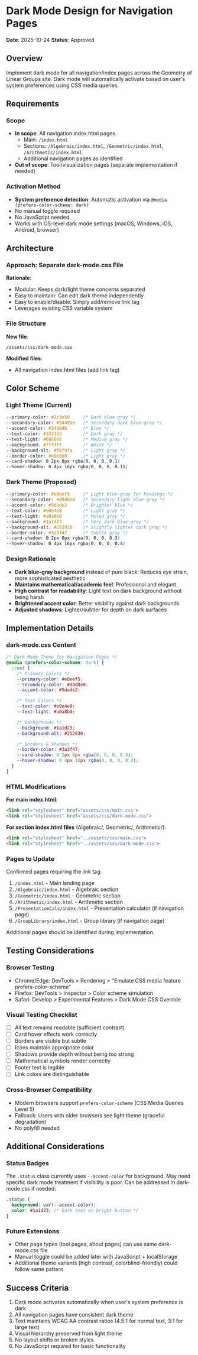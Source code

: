 # Dark Mode Design for Navigation Pages

**Date**: 2025-10-24
**Status**: Approved

## Overview

Implement dark mode for all navigation/index pages across the Geometry of Linear Groups site. Dark mode will automatically activate based on user's system preferences using CSS media queries.

## Requirements

### Scope
- **In scope**: All navigation index.html pages
  - Main: `/index.html`
  - Sections: `/Algebraic/index.html`, `/Geometric/index.html`, `/Arithmetic/index.html`
  - Additional navigation pages as identified
- **Out of scope**: Tool/visualization pages (separate implementation if needed)

### Activation Method
- **System preference detection**: Automatic activation via `@media (prefers-color-scheme: dark)`
- No manual toggle required
- No JavaScript needed
- Works with OS-level dark mode settings (macOS, Windows, iOS, Android, browser)

## Architecture

### Approach: Separate dark-mode.css File

**Rationale**:
- Modular: Keeps dark/light theme concerns separated
- Easy to maintain: Can edit dark theme independently
- Easy to enable/disable: Simply add/remove link tag
- Leverages existing CSS variable system

### File Structure

**New file**:
```
/assets/css/dark-mode.css
```

**Modified files**:
- All navigation index.html files (add link tag)

## Color Scheme

### Light Theme (Current)
```css
--primary-color: #2c3e50     /* Dark blue-gray */
--secondary-color: #34495e   /* Secondary dark blue-gray */
--accent-color: #3498db      /* Blue */
--text-color: #333333        /* Dark gray */
--text-light: #666666        /* Medium gray */
--background: #ffffff        /* White */
--background-alt: #f8f9fa    /* Light gray */
--border-color: #e0e0e0      /* Light gray */
--card-shadow: 0 2px 8px rgba(0, 0, 0, 0.1)
--hover-shadow: 0 4px 16px rgba(0, 0, 0, 0.15)
```

### Dark Theme (Proposed)
```css
--primary-color: #e8eef5     /* Light blue-gray for headings */
--secondary-color: #d0d8e0   /* Secondary light blue-gray */
--accent-color: #5dade2      /* Brighter blue */
--text-color: #e0e4e8        /* Light gray */
--text-light: #a0a8b0        /* Muted gray */
--background: #1a1d23        /* Very dark blue-gray */
--background-alt: #252930    /* Slightly lighter dark gray */
--border-color: #3a3f47      /* Subtle gray */
--card-shadow: 0 2px 8px rgba(0, 0, 0, 0.3)
--hover-shadow: 0 4px 16px rgba(0, 0, 0, 0.4)
```

### Design Rationale
- **Dark blue-gray background** instead of pure black: Reduces eye strain, more sophisticated aesthetic
- **Maintains mathematical/academic feel**: Professional and elegant
- **High contrast for readability**: Light text on dark background without being harsh
- **Brightened accent color**: Better visibility against dark backgrounds
- **Adjusted shadows**: Lighter/subtler for depth on dark surfaces

## Implementation Details

### dark-mode.css Content

```css
/* Dark Mode Theme for Navigation Pages */
@media (prefers-color-scheme: dark) {
  :root {
    /* Primary Colors */
    --primary-color: #e8eef5;
    --secondary-color: #d0d8e0;
    --accent-color: #5dade2;

    /* Text Colors */
    --text-color: #e0e4e8;
    --text-light: #a0a8b0;

    /* Backgrounds */
    --background: #1a1d23;
    --background-alt: #252930;

    /* Borders & Shadows */
    --border-color: #3a3f47;
    --card-shadow: 0 2px 8px rgba(0, 0, 0, 0.3);
    --hover-shadow: 0 4px 16px rgba(0, 0, 0, 0.4);
  }
}
```

### HTML Modifications

**For main index.html**:
```html
<link rel="stylesheet" href="assets/css/main.css">
<link rel="stylesheet" href="assets/css/dark-mode.css">
```

**For section index.html files** (Algebraic/, Geometric/, Arithmetic/):
```html
<link rel="stylesheet" href="../assets/css/main.css">
<link rel="stylesheet" href="../assets/css/dark-mode.css">
```

### Pages to Update

Confirmed pages requiring the link tag:
1. `/index.html` - Main landing page
2. `/Algebraic/index.html` - Algebraic section
3. `/Geometric/index.html` - Geometric section
4. `/Arithmetic/index.html` - Arithmetic section
5. `/PresentationCalc/index.html` - Presentation calculator (if navigation page)
6. `/GroupLibrary/index.html` - Group library (if navigation page)

Additional pages should be identified during implementation.

## Testing Considerations

### Browser Testing
- Chrome/Edge: DevTools > Rendering > "Emulate CSS media feature prefers-color-scheme"
- Firefox: DevTools > Inspector > Color scheme simulation
- Safari: Develop > Experimental Features > Dark Mode CSS Override

### Visual Testing Checklist
- [ ] All text remains readable (sufficient contrast)
- [ ] Card hover effects work correctly
- [ ] Borders are visible but subtle
- [ ] Icons maintain appropriate color
- [ ] Shadows provide depth without being too strong
- [ ] Mathematical symbols render correctly
- [ ] Footer text is legible
- [ ] Link colors are distinguishable

### Cross-Browser Compatibility
- Modern browsers support `prefers-color-scheme` (CSS Media Queries Level 5)
- Fallback: Users with older browsers see light theme (graceful degradation)
- No polyfill needed

## Additional Considerations

### Status Badges
The `.status` class currently uses `--accent-color` for background. May need specific dark mode treatment if visibility is poor. Can be addressed in dark-mode.css if needed:

```css
.status {
  background: var(--accent-color);
  color: #1a1d23; /* Dark text on bright button */
}
```

### Future Extensions
- Other page types (tool pages, about pages) can use same dark-mode.css file
- Manual toggle could be added later with JavaScript + localStorage
- Additional theme variants (high contrast, colorblind-friendly) could follow same pattern

## Success Criteria

1. Dark mode activates automatically when user's system preference is dark
2. All navigation pages have consistent dark theme
3. Text maintains WCAG AA contrast ratios (4.5:1 for normal text, 3:1 for large text)
4. Visual hierarchy preserved from light theme
5. No layout shifts or broken styles
6. No JavaScript required for basic functionality
